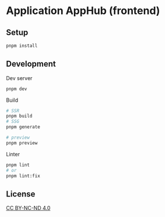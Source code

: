 # Application AppHub (frontend)

## Setup

```bash
pnpm install
```

## Development

Dev server

```bash
pnpm dev
```

Build

```bash
# SSR
pnpm build
# SSG
pnpm generate

# preview
pnpm preview
```

Linter

```bash
pnpm lint
# or
pnpm lint:fix
```

## License

[CC BY-NC-ND 4.0](LICENSE)
